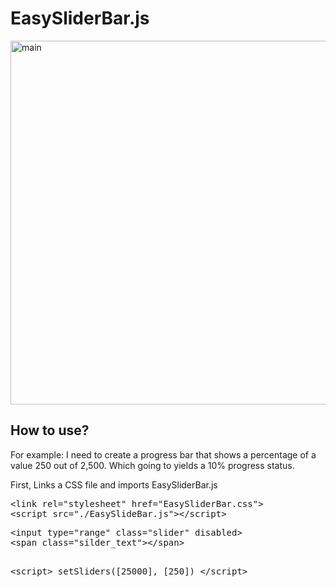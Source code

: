 # EasySliderBar.js
<img width="582" alt="main" src="https://github.com/user-attachments/assets/2a047e18-02b9-4973-ab71-ea8a4d926e19">
<h2>How to use?</h2>
<p>
For example: I need to create a progress bar that shows a percentage of a value 250 out of 2,500.
Which going to yields a 10% progress status.
</p>
<p>
First, Links a CSS file and imports EasySliderBar.js
</p>
<pre>
&lt;link rel="stylesheet" href="EasySliderBar.css"&gt;
&lt;script src="./EasySlideBar.js"&gt;&lt;/script&gt;
</pre>
<pre>
&lt;input type=&quot;range&quot; class=&quot;slider&quot; disabled&gt;
&lt;span class=&quot;silder_text&quot;&gt;&lt;/span&gt;

&lt;script&gt;
    setSliders([25000], [250])
&lt;/script&gt;</pre>